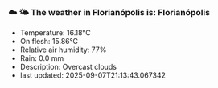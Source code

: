 ### ☁️ 🌤️  The weather in Florianópolis is: Florianópolis

- Temperature: 16.18°C
- On flesh: 15.86°C
- Relative air humidity: 77%
- Rain: 0.0 mm
- Description: Overcast clouds
- last updated: 2025-09-07T21:13:43.067342
